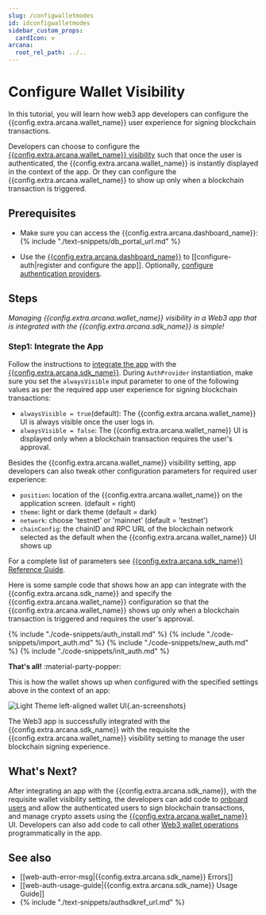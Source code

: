 ```yaml
---
slug: /configwalletmodes
id: idconfigwalletmodes
sidebar_custom_props:
  cardIcon: ⚒️
arcana:
  root_rel_path: ../..
---
```


# Configure Wallet Visibility

In this tutorial, you will learn how web3 app developers can configure the {{config.extra.arcana.wallet_name}} user experience for signing blockchain transactions. 

Developers can choose to configure the [{{config.extra.arcana.wallet_name}} visibility]({{page.meta.arcana.root_rel_path}}/concepts/anwallet/walletuimodes.md) such that once the user is authenticated, the {{config.extra.arcana.wallet_name}} is instantly displayed in the context of the app. Or they can configure the {{config.extra.arcana.wallet_name}} to show up only when a blockchain transaction is triggered.

## Prerequisites

* Make sure you can access the {{config.extra.arcana.dashboard_name}}: {% include "./text-snippets/db_portal_url.md" %}

* Use the [{{config.extra.arcana.dashboard_name}}]({{page.meta.arcana.root_rel_path}}/concepts/dashboard.md) to [[configure-auth|register and configure the app]]. Optionally, [configure authentication providers]({{page.meta.arcana.root_rel_path}}/howto/config_auth/index.md).

## Steps

*Managing {{config.extra.arcana.wallet_name}} visibility in a Web3 app that is integrated with the {{config.extra.arcana.sdk_name}} is simple!*

### Step1: Integrate the App 

Follow the instructions to [integrate the app]({{page.meta.arcana.root_rel_path}}/howto/integrate_auth/index.md) with the [{{config.extra.arcana.sdk_name}}]({{page.meta.arcana.root_rel_path}}/howto/integrate_auth/index.md). During `AuthProvider` instantiation, make sure you set the `alwaysVisible` input parameter to one of the following values as per the required app user experience for signing blockchain transactions:

* `alwaysVisible = true`(default): The {{config.extra.arcana.wallet_name}} UI is always visible once the user logs in.
* `alwaysVisible = false`: The {{config.extra.arcana.wallet_name}} UI is displayed only when a blockchain transaction requires the user's approval.

Besides the {{config.extra.arcana.wallet_name}} visibility setting, app developers can also tweak other configuration parameters for required user experience:

* `position`: location of the {{config.extra.arcana.wallet_name}} on the application screen.  (default = right)
* `theme`: light or dark theme (default = dark)
* `network`: choose 'testnet' or 'mainnet' (default = 'testnet')
* `chainConfig`: the chainID and RPC URL of the blockchain network selected as the default when the {{config.extra.arcana.wallet_name}} UI shows up

For a complete list of parameters see [{{config.extra.arcana.sdk_name}} Reference Guide](https://authsdk-ref-guide.netlify.app/interfaces/constructorparams).

Here is some sample code that shows how an app can integrate with the {{config.extra.arcana.sdk_name}} and specify the {{config.extra.arcana.wallet_name}} configuration so that the {{config.extra.arcana.wallet_name}} shows up only when a blockchain transaction is triggered and requires the user's approval.

{% include "./code-snippets/auth_install.md" %}
{% include "./code-snippets/import_auth.md" %}
{% include "./code-snippets/new_auth.md" %}
{% include "./code-snippets/init_auth.md" %}

**That's all!** :material-party-popper:

This is how the wallet shows up when configured with the specified settings above in the context of an app:

![Light Theme left-aligned wallet UI](/img/an_wallet_left_light_theme.png){.an-screenshots}

The Web3 app is successfully integrated with the {{config.extra.arcana.sdk_name}} with the requisite the {{config.extra.arcana.wallet_name}} visibility setting to manage the user blockchain signing experience.

## What's Next?

After integrating an app with the {{config.extra.arcana.sdk_name}}, with the requisite wallet visibility setting, the developers can add code to [onboard users]({{page.meta.arcana.root_rel_path}}/howto/onboard_users/index.md) and allow the authenticated users to sign blockchain transactions, and manage crypto assets using the [{{config.extra.arcana.wallet_name}}]({{page.meta.arcana.root_rel_path}}/howto/arcana_wallet/index.md) UI. Developers can also add code to call other [Web3 wallet operations]({{page.meta.arcana.root_rel_path}}/howto/arcana_wallet/web3ops/index.md) programmatically in the app.

## See also

* [[web-auth-error-msg|{{config.extra.arcana.sdk_name}} Errors]]
* [[web-auth-usage-guide|{{config.extra.arcana.sdk_name}} Usage Guide]]
* {% include "./text-snippets/authsdkref_url.md" %}
